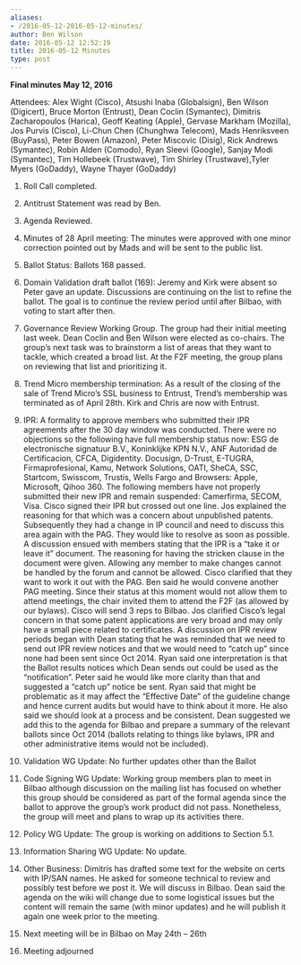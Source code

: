 ```yaml
---
aliases:
- /2016-05-12-2016-05-12-minutes/
author: Ben Wilson
date: 2016-05-12 12:52:19
title: 2016-05-12 Minutes
type: post
---
```


**Final minutes May 12, 2016**

Attendees: Alex Wight (Cisco), Atsushi Inaba (Globalsign), Ben Wilson (Digicert), Bruce Morton (Entrust), Dean Coclin (Symantec), Dimitris Zacharopoulos (Harica), Geoff Keating (Apple), Gervase Markham (Mozilla), Jos Purvis (Cisco), Li-Chun Chen (Chunghwa Telecom), Mads Henriksveen (BuyPass), Peter Bowen (Amazon), Peter Miscovic (Disig), Rick Andrews (Symantec), Robin Alden (Comodo), Ryan Sleevi (Google), Sanjay Modi (Symantec), Tim Hollebeek (Trustwave), Tim Shirley (Trustwave),Tyler Myers (GoDaddy), Wayne Thayer (GoDaddy)

1. Roll Call completed.

1. Antitrust Statement was read by Ben.

1. Agenda Reviewed.

1. Minutes of 28 April meeting: The minutes were approved with one minor correction pointed out by Mads and will be sent to the public list.

1. Ballot Status: Ballots 168 passed.

1. Domain Validation draft ballot (169): Jeremy and Kirk were absent so Peter gave an update. Discussions are continuing on the list to refine the ballot. The goal is to continue the review period until after Bilbao, with voting to start after then.

1. Governance Review Working Group. The group had their initial meeting last week. Dean Coclin and Ben Wilson were elected as co-chairs. The group’s next task was to brainstorm a list of areas that they want to tackle, which created a broad list. At the F2F meeting, the group plans on reviewing that list and prioritizing it.

1. Trend Micro membership termination: As a result of the closing of the sale of Trend Micro’s SSL business to Entrust, Trend’s membership was terminated as of April 28th. Kirk and Chris are now with Entrust.

1. IPR: A formality to approve members who submitted their IPR agreements after the 30 day window was conducted. There were no objections so the following have full membership status now: ESG de electronische signatuur B.V., Koninklijke KPN N.V., ANF Autoridad de Certificacion, CFCA, Digidentity. Docusign, D-Trust, E-TUGRA, Firmaprofesional, Kamu, Network Solutions, OATI, SheCA, SSC, Startcom, Swisscom, Trustis, Wells Fargo and Browsers: Apple, Microsoft, Qihoo 360. The following members have not properly submitted their new IPR and remain suspended: Camerfirma, SECOM, Visa. Cisco signed their IPR but crossed out one line. Jos explained the reasoning for that which was a concern about unpublished patents. Subsequently they had a change in IP council and need to discuss this area again with the PAG. They would like to resolve as soon as possible. A discussion ensued with members stating that the IPR is a “take it or leave it” document. The reasoning for having the stricken clause in the document were given. Allowing any member to make changes cannot be handled by the forum and cannot be allowed. Cisco clarified that they want to work it out with the PAG. Ben said he would convene another PAG meeting. Since their status at this moment would not allow them to attend meetings, the chair invited them to attend the F2F (as allowed by our bylaws). Cisco will send 3 reps to Bilbao. Jos clarified Cisco’s legal concern in that some patent applications are very broad and may only have a small piece related to certificates. A discussion on IPR review periods began with Dean stating that he was reminded that we need to send out IPR review notices and that we would need to “catch up” since none had been sent since Oct 2014. Ryan said one interpretation is that the Ballot results notices which Dean sends out could be used as the “notification”. Peter said he would like more clarity than that and suggested a “catch up” notice be sent. Ryan said that might be problematic as it may affect the “Effective Date” of the guideline change and hence current audits but would have to think about it more. He also said we should look at a process and be consistent. Dean suggested we add this to the agenda for Bilbao and prepare a summary of the relevant ballots since Oct 2014 (ballots relating to things like bylaws, IPR and other administrative items would not be included).

1. Validation WG Update: No further updates other than the Ballot

1. Code Signing WG Update: Working group members plan to meet in Bilbao although discussion on the mailing list has focused on whether this group should be considered as part of the formal agenda since the ballot to approve the group’s work product did not pass. Nonetheless, the group will meet and plans to wrap up its activities there.

1. Policy WG Update: The group is working on additions to Section 5.1.

1. Information Sharing WG Update: No update.

1. Other Business: Dimitris has drafted some text for the website on certs with IP/SAN names. He asked for someone technical to review and possibly test before we post it. We will discuss in Bilbao. Dean said the agenda on the wiki will change due to some logistical issues but the content will remain the same (with minor updates) and he will publish it again one week prior to the meeting.

1. Next meeting will be in Bilbao on May 24th – 26th

1. Meeting adjourned